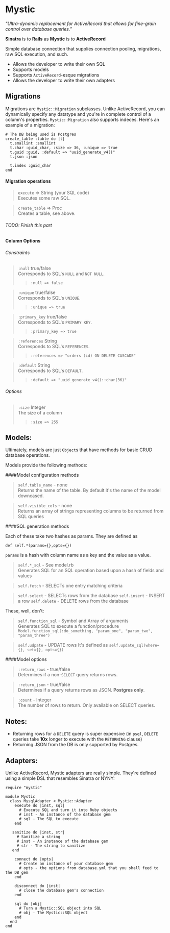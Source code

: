 Mystic
===

*"Ultra-dynamic replacement for ActiveRecord that allows for fine-grain control over database queries."*

**Sinatra** is to **Rails** as **Mystic** is to **ActiveRecord**

Simple database connection that supplies connection pooling, migrations, raw SQL execution, and such.

- Allows the developer to write their own SQL
- Supports models
- Supports `ActiveRecord`-esque migrations
- Allows the developer to write their own adapters

Migrations
-

Migrations are `Mystic::Migration` subclasses. Unlike ActiveRecord, you can dynamically specify any datatype and you're in complete control of a column's properties. `Mystic::Migration` also supports indeces. Here's an example of a migration:

    # The DB being used is Postgres
    create_table :table do |t|
      t.smallint :smallint
      t.char :guid_char, :size => 36, :unique => true
      t.guid :guid, :default => "uuid_generate_v4()"
      t.json :json
      
      t.index :guid_char
    end
    
#### Migration operations

> `execute` => String (your SQL code)<br />
> Executes some raw SQL.

> `create_table` => Proc<br />
> Creates a table, see above.

###### TODO: Finish this part

#### Column Options

###### Constraints
> `:null` true/false<br />
> Corresponds to SQL's `NULL` and `NOT NULL`.
> > `:null => false`

> `:unique` true/false<br />
> Corresponds to SQL's `UNIQUE`.<br />
> > `:unique => true`

> `:primary_key` true/false<br />
> Corresponds to SQL's `PRIMARY KEY`.<br />
> > `:primary_key => true`

> `:references` String<br />
> Corresponds to SQL's `REFERENCES`.<br />
> > `:references => "orders (id) ON DELETE CASCADE"`

> `:default` String<br />
> Corresponds to SQL's `DEFAULT`.<br />
> > `:default => "uuid_generate_v4()::char(36)"`

###### Options
> `:size` Integer<br />
> The size of a column<br />
> > `:size => 255`

Models:
-

Ultimately, models are just `Object`s that have methods for basic CRUD database operations.

Models provide the following methods:

####Model configuration methods

> `self.table_name` - none<br />
> Returns the name of the table. By default it's the name of the model downcased.

> `self.visible_cols` - none<br />
> Returns an array of strings representing columns to be returned from SQL queries

####SQL generation methods

Each of these take two hashes as params. They are defined as

`def self.*(params={},opts={})`

`params` is a hash with column name as a key and the value as a value.

> `self.*_sql` - See model.rb<br />
> Generates SQL for an SQL operation based upon a hash of fields and values

> `self.fetch` - SELECTs one entry matching criteria

> `self.select` - SELECTs rows from the database
> `self.insert` - INSERT a row
> `self.delete` - DELETE rows from the database

These, well, don't:

> `self.function_sql` - Symbol and Array of arguments<br />
> Generates SQL to execute a function/procedure<br />
> `Model.function_sql(:do_something, "param_one", "param_two", "param_three")`

> `self.udpate` - UPDATE rows
> It's defined as `self.update_sql(where={}, set={}, opts={})`


####Model options

> `:return_rows` - true/false<br />
> Determines if a non-`SELECT` query returns rows.

> `:return_json` - true/false<br />
> Determines if a query returns rows as JSON. **Postgres only**. 

> `:count` - Integer<br />
> The number of rows to return. Only available on SELECT queries.

Notes:
-

- Returning rows for a `DELETE` query is super expensive (in `psql`, `DELETE` queries take **10x** longer to execute with the `RETURNING` clause)
- Returning JSON from the DB is only supported by Postgres.

Adapters:
-

Unlike ActiveRecord, Mystic adapters are really simple. They're defined using a simple DSL that resembles Sinatra or NYNY:

    require "mystic"
    
    module Mystic
      class MysqlAdapter < Mystic::Adapter
        execute do |inst, sql|
	      # Execute SQL and turn it into Ruby objects  
	      # inst - An instance of the database gem
	      # sql - The SQL to execute
	    end
  
       sanitize do |inst, str|
		 # Sanitize a string
		 # inst - An instance of the database gem
	     # str - The string to sanitize
	   end
  
	    connect do |opts|
	      # Create an instance of your database gem
	      # opts - the options from database.yml that you shall feed to the DB gem
 	    end
  
	    disconnect do |inst|
	      # close the database gem's connection
	    end
	  
        sql do |obj|
          # Turn a Mystic::SQL object into SQL
          # obj - The Mystic::SQL object
        end
      end
    end
    
    






